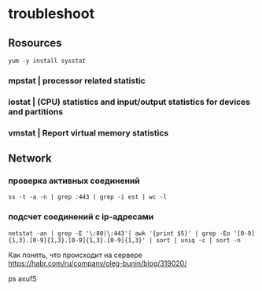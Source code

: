 troubleshoot
============
## Rosources

    yum -y install sysstat
    
###  mpstat  | processor related statistic
### iostat | (CPU) statistics and input/output statistics for devices and partitions
### vmstat | Report virtual memory statistics


## Network

### проверка активных соединений

    ss -t -a -n | grep :443 | grep -i est | wc -l
    
### подсчет соединений с ip-адресами
    netstat -an | grep -E '\:80|\:443'| awk '{print $5}' | grep -Eo '[0-9]{1,3}.[0-9]{1,3}.[0-9]{1,3}.[0-9]{1,3}' | sort | uniq -c | sort -n
    
    
    
Как понять, что происходит на сервере
https://habr.com/ru/company/oleg-bunin/blog/319020/


ps axufS